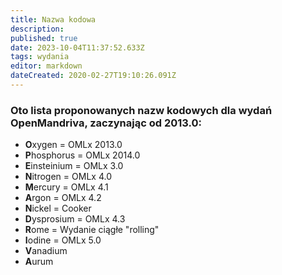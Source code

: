 ```yaml
---
title: Nazwa kodowa
description: 
published: true
date: 2023-10-04T11:37:52.633Z
tags: wydania
editor: markdown
dateCreated: 2020-02-27T19:10:26.091Z
---
```


### Oto lista proponowanych nazw kodowych dla wydań OpenMandriva, zaczynając od 2013.0:

- **O**xygen = OMLx 2013.0
- **P**hosphorus = OMLx 2014.0
- **E**insteinium = OMLx 3.0
- **N**itrogen = OMLx 4.0
- **M**ercury = OMLx 4.1
- **A**rgon = OMLx 4.2
- **N**ickel = Cooker
- **D**ysprosium = OMLx 4.3
- **R**ome = Wydanie ciągłe "rolling"
- **I**odine = OMLx 5.0
- **V**anadium
- **A**urum